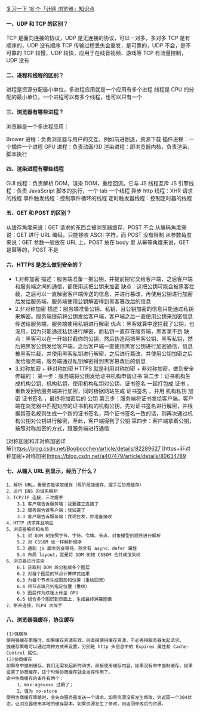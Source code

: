 [复习一下 18 个「计网 浏览器」知识点](https://mp.weixin.qq.com/s?__biz=Mzg2NjY2NTcyNg==&mid=2247485855&idx=1&sn=fa4775a2a554da513d27456d9c1501fd&chksm=ce461c0ef931951830e2637a690b4a1dcbb9f42e0e9fedfdb354381c540a4bf89514971799a9&scene=178&cur_album_id=2003210846134419459#rd)

#### 一、UDP 和 TCP 的区别？

TCP 是面向连接的协议，UDP 是无连接的协议，可以一对多，多对多
TCP 是有顺序的，UDP 没有顺序
TCP 传输过程丢失会重发，是可靠的，UDP 不会，是不可靠的
TCP 较慢，UDP 较快，应用于在线音视频、游戏等
TCP 有流量控制，UDP 没有

#### 二、进程和线程的区别？

进程是资源分配最小单位，多进程应用就是一个应用有多个进程
线程是 CPU 的分配的最小单位，一个进程可以有多个线程，也可以只有一个

#### 三、浏览器有哪些进程？

浏览器是一个多进程应用：

Brower 进程：负责浏览器与用户的交互，例如前进倒退，资源下载
插件进程：一个插件一个进程
GPU 进程：负责动画/3D
渲染进程：即浏览器内核，负责渲染，脚本执行

#### 四、渲染进程有哪些线程

GUI 线程：负责解析 DOM，渲染 DOM，重绘回流。它与 JS 线程互斥
JS 引擎线程：负责 JavaScript 脚本的执行，一个 tab 一个线程
异步 http 线程：XHR 请求的线程
事件触发线程：控制事件循环的线程
定时触发器线程：控制定时器的线程

#### 五、GET 和 POST 的区别？

从缓存角度来说：GET 请求的东西会被浏览器缓存，POST 不会
从编码角度来说：GET 进行 URL 编码，只能接收 ASCII 字符，而 POST 没有限制
从参数角度来说：GET 参数一般放在 URL 上，POST 放在 body 里
从幂等角度来说，GET 是幂等的，POST 不是

#### 六、HTTPS 是怎么做到安全的？

- 1.对称加密
  描述：服务端准备一把公钥，并提前把它交给客户端，之后客户端和服务端之间的通信，都使用这把公钥来加密
  缺点：这把公钥可能会被黑客拦截，之后可以一直解密客户端传送的信息，并进行篡改，再使用公钥进行加密后发给服务端，服务端使用公钥解密得到黑客篡改后的信息
- 2.非对称加密
  描述：服务端准备公钥、私钥，且公钥加密的信息只能通过私钥来解密。服务端提前将公钥发给客户端，客户端之后一直使用公钥来加密信息传送给服务端，服务端使用私钥进行解密
  优点：黑客就算中途拦截了公钥，也没用，因为只能通过私钥进行解密，而私钥一直存在服务端，黑客拿不到
  缺点：黑客可以在一开始拦截你的公钥，然后伪造两把黑客公钥、黑客私钥，然后把黑客公钥发给客户端，之后客户端一直使用黑客公钥进行加密通信，信息被黑客拦截，并使用黑客私钥进行解密，之后进行篡改，并使用公钥加密之后发给服务端，服务端通过私钥解密得到黑客篡改后的信息
- 3.对称加密 + 非对称加密
  HTTPS 就是利用对称加密 + 非对称加密，做到安全传输的：
  第一步：服务端将公钥发给证书机构申请证书
  第二步：证书机构生成机构公钥、机构私钥，使用机构私钥对公钥、证书签名 一起打包成 证书 ，重新发回给服务端进行加密，同时根据网站生成 证书签名 ，并用 机构私钥 加密 证书签名 ，最终将加密后的 公钥
  第三步：服务端将证书发给客户端，客户端在浏览器中匹配对应的证书机构的机构公钥，先对证书签名进行解密，并根据其签名规则生成一个新的证书签名，两个证书签名一致的话，则再次通过机构公钥对公钥进行解密，至此，客户端得到了公钥
  第四步：客户端拿着公钥，按照对称加密的方式，跟服务端进行通信

[对称加密和非对称加密详解]https://blog.csdn.net/Booboochen/article/details/82289627
[https+非对称加密+对称加密]https://blog.csdn.net/a407479/article/details/80634789

#### 七、从输入 URL 到显示，经历了什么？

```
1、解析 URL，看是否能读取缓存（现阶段强缓存、握手后协商缓存）
2、进行 DNS 的域名解析
3、TCP/IP 连接，三次握手
    3.1 客户端告诉服务端：我要建立连接了
    3.2 服务端告诉客户端：我知道了
    3.3 客户端告诉服务端：我现在发，你准备接收
4、HTTP 请求并且响应
5、浏览器解析和布局
    5.1 对 DOM 树按照字节、字符、令牌、节点、对象模型的顺序进行解析
    5.2 对 CSSOM 也一样解析顺序
    5.3 遇到 js 脚本则会等待，除非有 async、defer 属性
    5.4 布局 layout，就是将 DOM 树根 CSSOM 合并成渲染树
6、浏览器进行渲染
    6.1 获取到 DOM 后分割成多个图层
    6.2 对每个图层的节点计算样式结果
    6.3 为每个节点生成图形和位置（重绘回流）
    6.4 将节点填充到指定位置（重绘）
    6.5 图层作为纹理上传至 GPU
    6.6 组合多个图层到页面上，生成最终屏幕图像
7、断开连接，TCP4 次挥手
```

#### 八、浏览器强缓存，协议缓存

```
(1)强缓存
使用强缓存策略时，如果缓存资源有效，则直接使用缓存资源，不必再相服务器发起请求。
强缓存策略可以通过两种方式来设置，分别是 http 头信息中的 Expires 属性和 Cache-Control 属性。
(2)协商缓存
如果命中强制缓存，我们无需发起新的请求，直接使用缓存内容，如果没有命中强制缓存，如果设置了协商缓存，这个时候协商缓存就会发挥作用了。
命中协商缓存的条件有两个：
    1、max-age=xxx 过期了；
    2、值为 no-store
使用协商缓存策略时，会先向服务器发送一个请求，如果资源没有发生修改，则返回一个304状态，让浏览器使用本地的缓存副本。如果资源发生了修改，则返回修改后的资源。
```
